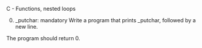 C - Functions, nested loops

0. _putchar:
mandatory
Write a program that prints _putchar, followed by a new line.

The program should return 0.


